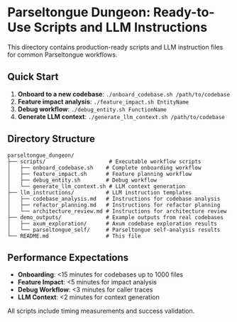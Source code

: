 # Parseltongue Dungeon: Ready-to-Use Scripts and LLM Instructions

This directory contains production-ready scripts and LLM instruction files for common Parseltongue workflows.

## Quick Start

1. **Onboard to a new codebase**: `./onboard_codebase.sh /path/to/codebase`
2. **Feature impact analysis**: `./feature_impact.sh EntityName`
3. **Debug workflow**: `./debug_entity.sh FunctionName`
4. **Generate LLM context**: `./generate_llm_context.sh /path/to/codebase`

## Directory Structure

```
parseltongue_dungeon/
├── scripts/                    # Executable workflow scripts
│   ├── onboard_codebase.sh    # Complete onboarding workflow
│   ├── feature_impact.sh      # Feature planning workflow
│   ├── debug_entity.sh        # Debug workflow
│   └── generate_llm_context.sh # LLM context generation
├── llm_instructions/          # LLM instruction templates
│   ├── codebase_analysis.md   # Instructions for codebase analysis
│   ├── refactor_planning.md   # Instructions for refactor planning
│   └── architecture_review.md # Instructions for architecture review
├── demo_outputs/              # Example outputs from real codebases
│   ├── axum_exploration/      # Axum codebase exploration results
│   └── parseltongue_self/     # Parseltongue self-analysis results
└── README.md                  # This file
```

## Performance Expectations

- **Onboarding**: <15 minutes for codebases up to 1000 files
- **Feature Impact**: <5 minutes for impact analysis
- **Debug Workflow**: <3 minutes for caller traces
- **LLM Context**: <2 minutes for context generation

All scripts include timing measurements and success validation.